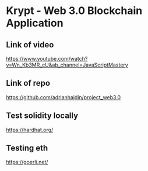 # Krypt - Web 3.0 Blockchain Application

## Link of video

https://www.youtube.com/watch?v=Wn_Kb3MR_cU&ab_channel=JavaScriptMastery

## Link of repo

https://github.com/adrianhajdin/project_web3.0

## Test solidity locally

https://hardhat.org/

## Testing eth

https://goerli.net/
